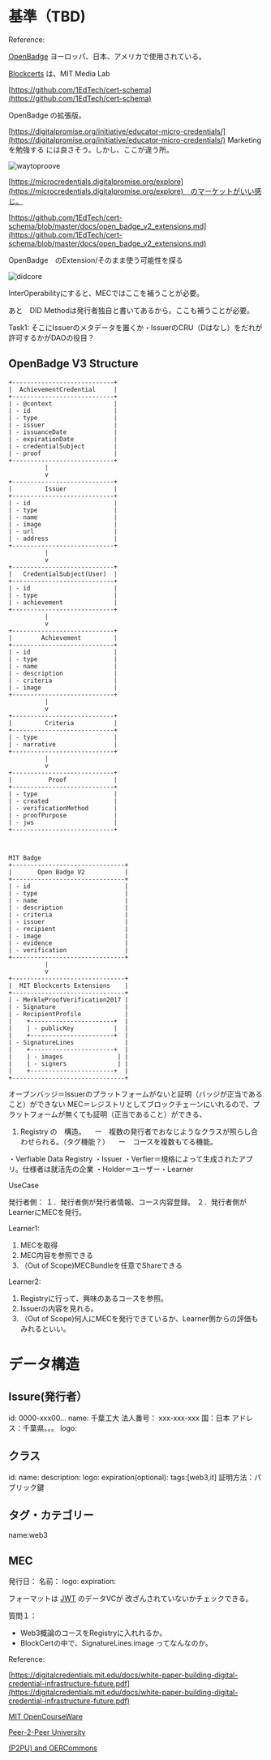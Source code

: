 # 基準（TBD)

Reference:

[OpenBadge](https://github.com/decentralized-identity/did-jwt) ヨーロッパ、日本、アメリカで使用されている。

[Blockcerts](https://github.com/1EdTech/cert-schema) は、MIT Media Lab

[https://github.com/1EdTech/cert-schema](https://github.com/1EdTech/cert-schema)

OpenBadge の拡張版。

[https://digitalpromise.org/initiative/educator-micro-credentials/](https://digitalpromise.org/initiative/educator-micro-credentials/)
Marketingを勉強する には良さそう。しかし、ここが違う所。

![waytoproove](https://github.com/MicroEdgeCerts/documentation/assets/2448586/021ba0b5-e9d6-4708-b414-726744beeee9)


[https://microcredentials.digitalpromise.org/explore](https://microcredentials.digitalpromise.org/explore)　のマーケットがいい感じ。

[https://github.com/1EdTech/cert-schema/blob/master/docs/open_badge_v2_extensions.md](https://github.com/1EdTech/cert-schema/blob/master/docs/open_badge_v2_extensions.md)

OpenBadge　のExtension/そのまま使う可能性を探る

![didcore](https://github.com/MicroEdgeCerts/documentation/assets/2448586/0bf463aa-08d8-4154-9539-3f4c01752db7)


InterOperabilityにすると、MECではここを補うことが必要。

あと　DID Methodは発行者独自と書いてあるから。ここも補うことが必要。

Task1: 
そこにIssuerのメタデータを置くか・IssuerのCRU（Dはなし）をだれが許可するかがDAOの役目？




## OpenBadge V3 Structure
```
+----------------------------+
|  AchievementCredential     |
+----------------------------+
| - @context                 |
| - id                       |
| - type                     |
| - issuer                   |
| - issuanceDate             |
| - expirationDate           |
| - credentialSubject        |
| - proof                    |
+----------------------------+
          |
          v
+----------------------------+
|         Issuer             |
+----------------------------+
| - id                       |
| - type                     |
| - name                     |
| - image                    |
| - url                      |
| - address                  |
+----------------------------+
          |
          v
+----------------------------+
|   CredentialSubject(User)  |
+----------------------------+
| - id                       |
| - type                     |
| - achievement              |
+----------------------------+
          |
          v
+----------------------------+
|        Achievement         |
+----------------------------+
| - id                       |
| - type                     |
| - name                     |
| - description              |
| - criteria                 |
| - image                    |
+----------------------------+
          |
          v
+----------------------------+
|         Criteria           |
+----------------------------+
| - type                     |
| - narrative                |
+----------------------------+
          |
          v
+----------------------------+
|          Proof             |
+----------------------------+
| - type                     |
| - created                  |
| - verificationMethod       |
| - proofPurpose             |
| - jws                      |
+----------------------------+



MIT Badge
+-------------------------------+
|       Open Badge V2           |
+-------------------------------+
| - id                          |
| - type                        |
| - name                        |
| - description                 |
| - criteria                    |
| - issuer                      |
| - recipient                   |
| - image                       |
| - evidence                    |
| - verification                |
+-------------------------------+
          |
          v
+-------------------------------+
|  MIT Blockcerts Extensions    |
+-------------------------------+
| - MerkleProofVerification2017 |
| - Signature                   |
| - RecipientProfile            |
|    +-----------------------+  |
|    | - publicKey           |  |
|    +-----------------------+  |
| - SignatureLines              |
|    +-----------------------+  |
|    | - images               | |
|    | - signers              | |
|    +-----------------------+  |
+-------------------------------+
```

オープンバッジ＝Issuerのプラットフォームがないと証明（バッジが正当であること）ができない
MEC＝レジストリとしてブロックチェーンにいれるので、プラットフォームが無くても証明（正当であること）ができる、




1. Registry の　構造。
   　ー　複数の発行者でおなじようなクラスが照らし合わせられる。（タグ機能？）
   　ー　コースを複数もてる機能。

・Verfiable Data Registry
・Issuer
・Verfier＝規格によって生成されたアプリ。仕様者は就活先の企業
・Holder＝ユーザー・Learner

UseCase

発行者側：
１．発行者側が発行者情報、コース内容登録。
２．発行者側がLearnerにMECを発行。

Learner1:
1. MECを取得
2. MEC内容を参照できる
3. （Out of Scope)MECBundleを任意でShareできる

Learner2:
1. Registryに行って、興味のあるコースを参照。
2. Issuerの内容を見れる。
3. （Out of Scope)何人にMECを発行できているか、Learner側からの評価もみれるといい。


# データ構造

## Issure(発行者）
id: 0000-xxx00...
name: 千葉工大
法人番号： xxx-xxx-xxx
国：日本
アドレス：千葉県。。。
logo:


## クラス
id:
name:
description:
logo:
expiration(optional):
tags:[web3,it]
証明方法：パブリック鍵

## タグ・カテゴリー
name:web3

## MEC 
発行日：
名前：
logo:
expiration:

フォーマットは
[JWT](https://identity.foundation/jwt-vc-presentation-profile/#base64url-encoding-of-a-jwt-encoded-vc-included-in-a-vp) のデータVCが
改ざんされていないかチェックできる。



質問１：

 - Web3概論のコースをRegistryに入れれるか。
 - BlockCertの中で、SignatureLines.image ってなんなのか。


Reference:

[https://digitalcredentials.mit.edu/docs/white-paper-building-digital-credential-infrastructure-future.pdf](https://digitalcredentials.mit.edu/docs/white-paper-building-digital-credential-infrastructure-future.pdf)


[MIT OpenCourseWare](https://ocw.mit.edu/)

[Peer-2-Peer University](https://www.p2pu.org/en/)

[(P2PU) and OERCommons](https://oercommons.org/)
